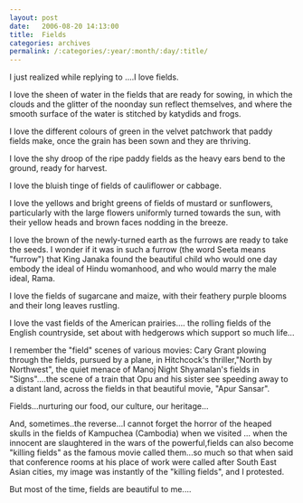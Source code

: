 ```yaml
---
layout: post
date:	2006-08-20 14:13:00
title:  Fields
categories: archives
permalink: /:categories/:year/:month/:day/:title/
---
```

I just realized while replying to <LJ user="asakiyume">....I love fields.

I love the sheen of water in the fields that are ready for sowing, in which the clouds and the glitter of the noonday sun reflect themselves, and where the smooth  surface of the water is stitched by katydids and frogs.

I love the different colours of green in the velvet patchwork that paddy fields make, once the grain has been sown and they are thriving.

I love the shy droop of the ripe paddy fields as the heavy ears bend to the ground, ready for harvest.

I love the bluish tinge of fields of cauliflower or cabbage.

I love the yellows and bright greens of fields of mustard or sunflowers, particularly with the large flowers uniformly turned towards the sun, with their yellow heads and brown faces nodding in the breeze.

I love the brown of the newly-turned earth as the furrows are ready to take the seeds. I wonder if it was in such a furrow (the word Seeta means "furrow") that King Janaka found the beautiful child who would one day embody the ideal of Hindu womanhood, and who would marry the male ideal, Rama.

I love the fields of sugarcane and maize, with their feathery purple blooms and their long leaves rustling. 

I love the vast fields of the American prairies.... the rolling fields of the English countryside, set about with hedgerows which support so much life...

I remember the "field" scenes of various movies:  Cary Grant plowing through the fields, pursued by a plane, in Hitchcock's thriller,"North by Northwest", the quiet menace of Manoj Night Shyamalan's fields in "Signs"....the scene of a train that Opu and his sister see speeding away to a distant land, across the fields in that beautiful movie, "Apur Sansar".

Fields...nurturing our food, our culture, our heritage...

And, sometimes..the reverse...I cannot forget the horror of the heaped skulls in the fields of Kampuchea (Cambodia) when we visited ... when the innocent are slaughtered in the wars of the powerful,fields can also become "killing fields" as the famous movie called them...so much so that when <LJ user="thaths"> said that conference rooms at his place of work were called after South East Asian cities, my image was instantly of the "killing fields", and I protested.

But most of the time, fields are beautiful to me....
